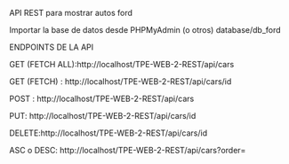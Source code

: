  API REST para mostrar autos ford
 
Importar la base de datos desde PHPMyAdmin (o otros)  database/db_ford



ENDPOINTS DE LA API 

GET (FETCH ALL):http://localhost/TPE-WEB-2-REST/api/cars

GET (FETCH) : http://localhost/TPE-WEB-2-REST/api/cars/id

POST : http://localhost/TPE-WEB-2-REST/api/cars

PUT: http://localhost/TPE-WEB-2-REST/api/cars/id

DELETE:http://localhost/TPE-WEB-2-REST/api/cars/id

ASC o DESC: http://localhost/TPE-WEB-2-REST/api/cars?order=
